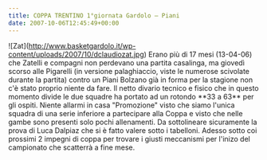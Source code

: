 ```yaml
---
title: COPPA TRENTINO 1°giornata Gardolo – Piani
date: 2007-10-06T12:45:49+00:00
---
```

!\[Zat\](http://www.basketgardolo.it/wp-content/uploads/2007/10/dclaudiozat.jpg) Erano più di 17 mesi (13-04-06) che Zatelli e compagni non perdevano una partita casalinga, ma giovedì scorso alle Pigarelli (in versione palaghiaccio, viste le numerose scivolate durante la partita) contro un Piani Bolzano già in forma per la stagione non c'è stato proprio niente da fare. Il netto divario tecnico e fisico che in questo momento divide le due squadre ha portato ad un rotondo \*\*33 a 63\*\* per gli ospiti. Niente allarmi in casa "Promozione" visto che siamo l'unica squadra di una serie inferiore a partecipare alla Coppa e visto che nelle gambe sono presenti solo pochi allenamenti. Da sottolineare sicuramente la prova di Luca Dalpiaz che si è fatto valere sotto i tabelloni. Adesso sotto coi prossimi 2 impegni di coppa per trovare i giusti meccanismi per l'inizo del campionato che scatterrà a fine mese.